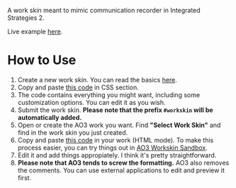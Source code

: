 A work skin meant to mimic communication recorder in Integrated Strategies 2.

Live example [here](https://archiveofourown.org/works/41422914).
# How to Use
1. Create a new work skin. You can read the basics [here](https://archiveofourown.org/faq/tutorial-creating-a-work-skin?language_id=en).
2. Copy and paste [this code](https://github.com/Clover-Zero/ao3-dialog/blob/main/arknights-style/ak-style-css.css) in CSS section.
3. The code contains everything you might want, including some customization options. You can edit it as you wish.
4. Submit the work skin. **Please note that the prefix `#workskin` will be automatically added.**
4. Open or create the AO3 work you want. Find **"Select Work Skin"** and find in the work skin you just created.
5. Copy and paste [this code](https://github.com/Clover-Zero/ao3-dialog/blob/main/arknights-style/ak-style-html.html) in your work (HTML mode). To make this process easier, you can try things out in [AO3 Workskin Sandbox](https://raw.githack.com/jdm/ao3sandbox/main/index.html).
6. Edit it and add things appropiately. I think it's pretty straightforward.
7. **Please note that AO3 tends to screw the formatting.** AO3 also removes the comments. You can use external applications to edit and preview it first.
